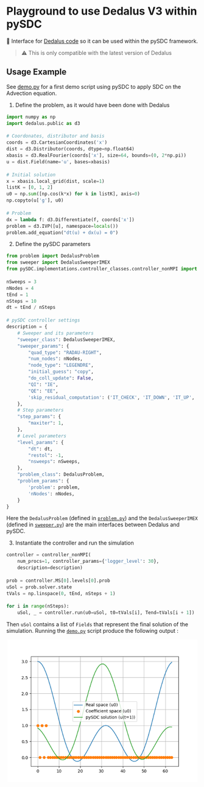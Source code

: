# Playground to use Dedalus V3 within pySDC

:scroll: Interface for [Dedalus code](https://dedalus-project.readthedocs.io/en/latest/) so it can be used within the pySDC framework.

> :warning: This is only compatible with the latest version of Dedalus

## Usage Example

See [demo.py](./scratch.py) for a first demo script using pySDC to apply SDC on the Advection equation.

1. Define the problem, as it would have been done with Dedalus

```python
import numpy as np
import dedalus.public as d3

# Coordonates, distributor and basis
coords = d3.CartesianCoordinates('x')
dist = d3.Distributor(coords, dtype=np.float64)
xbasis = d3.RealFourier(coords['x'], size=64, bounds=(0, 2*np.pi))
u = dist.Field(name='u', bases=xbasis)

# Initial solution
x = xbasis.local_grid(dist, scale=1)
listK = [0, 1, 2]
u0 = np.sum([np.cos(k*x) for k in listK], axis=0)
np.copyto(u['g'], u0)

# Problem
dx = lambda f: d3.Differentiate(f, coords['x'])
problem = d3.IVP([u], namespace=locals())
problem.add_equation("dt(u) + dx(u) = 0")
```

2. Define the pySDC parameters

```python
from problem import DedalusProblem
from sweeper import DedalusSweeperIMEX
from pySDC.implementations.controller_classes.controller_nonMPI import controller_nonMPI

nSweeps = 3
nNodes = 4
tEnd = 1
nSteps = 10
dt = tEnd / nSteps

# pySDC controller settings
description = {
    # Sweeper and its parameters
    "sweeper_class": DedalusSweeperIMEX,
    "sweeper_params": {
        "quad_type": "RADAU-RIGHT",
        "num_nodes": nNodes,
        "node_type": "LEGENDRE",
        "initial_guess": "copy",
        "do_coll_update": False,
        "QI": "IE",
        "QE": "EE",
        'skip_residual_computation': ('IT_CHECK', 'IT_DOWN', 'IT_UP', 'IT_FINE', 'IT_COARSE'),
    },
    # Step parameters
    "step_params": {
        "maxiter": 1,
    },
    # Level parameters
    "level_params": {
        "dt": dt,
        "restol": -1,
        "nsweeps": nSweeps,
    },
    "problem_class": DedalusProblem,
    "problem_params": {
        'problem': problem,
        'nNodes': nNodes,
    }
}
```

Here the `DedalusProblem` (defined in [`problem.py`](problem.py)) and the `DedalusSweeperIMEX` (defined in [`sweeper.py`](./sweeper.py)) are the main interfaces between Dedalus and pySDC.

3. Instantiate the controller and run the simulation

```python
controller = controller_nonMPI(
    num_procs=1, controller_params={'logger_level': 30},
    description=description)

prob = controller.MS[0].levels[0].prob
uSol = prob.solver.state
tVals = np.linspace(0, tEnd, nSteps + 1)

for i in range(nSteps):
    uSol, _ = controller.run(u0=uSol, t0=tVals[i], Tend=tVals[i + 1])
```

Then `uSol` contains a list of `Fields` that represent the final solution of the simulation. Running the [`demo.py`](./demo.py) script produce the following output :

<p align="center">
  <img src="./demo_advection.png" width="500"/>
</p>

